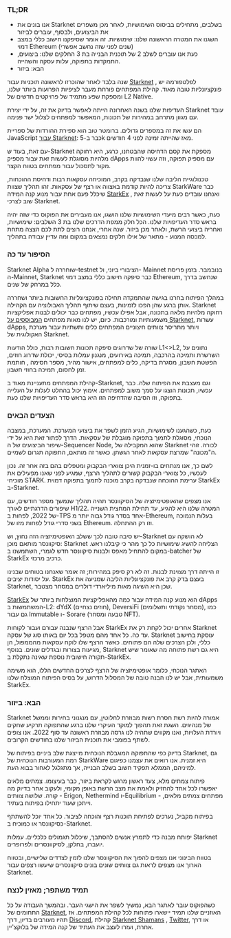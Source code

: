 ### TL;DR

* אנו בונים את Starknet בשלבים, מתחילים בביסוס השימושיות, לאחר מכן משפרים את הביצועים, ולבסוף, עוברים לביזור
* השגנו את המטרה הראשונה שלנו: שימושיות. זה אומר שסיפקנו חישוב כללי במצב דמוי Ethereum (שנים לפני שזה נחשב אפשרי)
* כעת אנו עוברים לשלב 2 של תוכנית הבנייה בת 3 החלקים שלנו: ביצועים, התמקדות בתפוקה, עלות עסקה והשהייה.
* הבא: ביזור

שנה בלבד לאחר שהוכרזו לראשונה תוכניות עבור [Starknet](https://starknet.io/) , לפלטפורמה יש פונקציונליות טובה מאוד. קהילת המפתחים פורחת מעבר לציפיות הפרועות ביותר שלנו, ומספקת שפע מתמיד של פרויקטים חדשים של L2 Native.

העדיפות שלנו בשנה האחרונה הייתה לאפשר בדיוק את זה, על ידי יצירת Starknet עובד עם מגוון מתרחב במהירות של תכונות, המאפשר למפתחים לצלול ישר פנימה.

הם עשו את זה במספרים גדולים. ברומטר טוב הוא ספירת ההורדות של ספריית JavaScript [עבור Starknet](https://www.starknetjs.com/): כבר ב-5k מאז שהייתה זמינה לפני 4 חודשים.

עם זאת, בעוד ש-Starknet מספקת את קסם הדחיסה שהבטחנו, כרגע, היא רחוקה מלהיות מסוגלת לעשות זאת עבור מספיק dApps עם מספיק תפוקה, וזה עשוי להוות מקור לתסכול עבור מפתחים בטווח הקצר.

טכנולוגיית הליבה שלנו שנבדקה בקרב, המוכיחה עסקאות רבות ודחיסת ההוכחות, צריכה להיות קודמת באצווה או רצף של עסקאות. זהו תהליך שצוות StarkWare כבר שיכלל פעם אחת עבור מנוע קנה המידה [StarkEx](https://starkware.co/starkex/) , ואנחנו עובדים כעת על לעשות זאת שוב לצרכי Starknet.

כעת, כאשר רבים מיעדי השימושיות שלנו הושגו, אנו מעבירים את הפוקוס כדי שזה יהיה בראש סדר העדיפויות שלנו. הכל חלק ממפת הדרכים שלנו בת 3 השלבים: שימושיות, ואחריה ביצועי הרשת, ולאחר מכן ביזור. שנה אחרי, אנחנו רוצים לתת לכם הצצה מתחת למכסה המנוע - מתאר של אילו חלקים נמצאים במקום ומה עדיין עבודה בתהליך.

### הסיפור עד כה

Starknet Alpha שוחררה ל-testnet הציבורי ביוני, ול- Mainnet בנובמבר. בזמן פריסת ה-Mainnet, Starknet כבר סיפקה חישוב כללי במצב דמוי Ethereum, שנחשב בדרך כלל במרחק של שנים.

במהלך הפיתוח בחרנו בגישה שהתמקדה תחילה בפונקציונליות החשובות ביותר ושחררה אותן ברגע שהן הפכו לזמינות, בעצם שיתוף תהליך האבולוציה עם הקהילה. Starknet רחוקה מלהיות מלאה בתכונה, אבל אפילו עכשיו, מפתחים כבר יכולים לבנות אפליקציות משמעותיות ומורכבות. כיום, יש לנו מאות מפתחים [המבוססים על Starknet,](https://starkware.notion.site/Projects-Building-on-StarkNet-a33dee55778a4515a9be9bdae02ee682) עשרות dApps, ויותר מתריסר צוותים חיצוניים המפתחים כלים ותשתיות עבור מערכת האקולוגית של Starknet.

שורה של שדרוגים סיפקה תכונות חשובות רבות, כולל הודעות L1<>L2, נתונים על השרשרת ותמיכה בהרכבה, תמיכה באירועים, מנגנון עמלות בסיסי, יכולת שדרוג חוזים, הפשטת חשבון, מסגרת בדיקה, כלים למפתחים, אישור מהיר, מספר חסימה , חותמת זמן לחסום, תמיכה בחוזי חשבון.

קהילת המפתחים מתעניינת מאוד ב-Starknet, וגם מעצבת את הפיתוח שלה. כבר עכשיו, תכונות הוצגו על סמך משוב למפתחים. אימוץ יכול בהחלט לעלות על העלייה בתפוקה, וזו הסיבה שהדחיפה הזו היא בראש סדר העדיפויות שלנו כעת.

### הצעדים הבאים

כעת, כשהגענו לשימושיות, הגיע הזמן לשפר את ביצועי המערכת. המערכת, במצבה הנוכחי, מסוגלת לתמוך בתפוקה מוגבלת של עסקאות. הדרך לפתור זאת היא על ידי שיפור הביצועים של ה-Sequencer Node, שהוא המקבילה של Starknet לכורה. זוהי ה"מכונה" שמרצת עסקאות לאחר הגשתן. כאשר זה מותאם, התפוקה תגרום לשמיים.

לשם כך, אנו מנתחים בו-זמנית היכן צווארי הבקבוק ומטפלים בהם בזה אחר זה. נכון לעכשיו, כל צווארי הבקבוק קשורים לתהליך הרצף, שמגיע לפני שאנו מפעילים את מוכיחי STARK. ערימת ההוכחה שנבדקה בקרב מוכנה לתמוך בתפוקה דמוית StarkEx ב-Starknet.

אנו מצפים שהאופטימיזציה של הסיקוונסר תהיה תהליך שנמשך מספר חודשים, עם שיפורים הדרגתיים לאורך H1/22. המטרה שלנו היא להגיע, עד תחילת המחצית השנייה של 2022, לפחות ב-TPS אחד בסדר גודל גבוה יותר מ-Ethereum, בעלות הנמוכה בשני סדרי גודל לפחות מזו של Ethereum. וזו רק ההתחלה.

יש סיבה טובה לכך ששלב האופטימיזציה הזה נחוץ, וש-Starknet לא הושקה עם סיקוונסר מותאם מוכן: Starknet הצליחה להשיג שימושיות כל כך מהר כי קיבלנו ראש. במקום להתחיל מאפס ולבנות סיקוונסר חדש לגמרי, השתמשנו ב-batcher של StarkEx כרכיב מרכזי.

זו הייתה דרך מצוינת לבנות. זה לא רק סיפק במהירות; זה אומר שאנחנו בטוחים שבנינו על יסודות יציבים. StarkEx בעצם בדק קרב את פונקציונליות הליבה שמניעה את Starknet, שכן היא השיגה מאות מיליארדי דולרים במסחר מצטבר.

[StarkEx](https://starkware.co/starkex/) הוא מנוע קנה המידה עבור כמה מהאפליקציות המוצלחות ביותר של dApps המשתמשות ב-L2: dYdX (חוזים נצחיים), DeversiFi (מסחר נקודתי ותשלומים), כמו גם עבור Immutable ו- Sorare (טבעה ומסחר NFT).

אבל הרצף שנבנה עבורם ועבור לקוחות StarkEx אחרים יכול לקחת רק את Starknet עד כה. כל אחד מהם מטפל בכל יום באותו סוג של עסקה. Starknet עוסקת בחישוב כללי, ולכן הצרכים שלה הם פתוחים. כאשר הרצף שלו לוקח עסקאות מהממפול, הן מגיעות בצורות ובגדלים שונים. בנוסף, Starknet היא גם רשת פתוחה מה שאומר שיש תקורה חישובית נוספת שאינה נתקלת ב-StarkEx.

האתגר הנוכחי, כלומר אופטימיזציה של הרצף לצרכים החדשים הללו, הוא משימה משמעותית, אבל יש לנו הבנה טובה של המסלול הדרוש, על בסיס הפיתוח המוצלח שלנו StarkEx.

### הבא: ביזור

Starknet אמורה להיות רשת חסרת רשות מבוזרת לחלוטין, עם מנגנוני בחירות וממשל של מנהיגים. השגת זאת תהפוך למוקד העיקרי שלנו ברגע שהתפוקה תרקיע שחקים ויורדת העלויות, ואנו מקווים שתהיה לנו גרסה מבוזרת ראשונה עד סוף 2022. אנו צופים לשתף בפומבי את תוכנית הביזור שלנו בחודשים הקרובים.

בדיוק כפי שהתפוקה המוגבלת הנוכחית מייצגת שלב ביניים בפיתוח של Starknet, גם רמת המעורבות הנוכחית של StarkWare היא זמנית. אנו רואים את עצמנו כפיגום למיניהם, הממלא תפקיד חשוב בשלב הבנייה, אך מתגלגל לאחור בבוא העת.

פיתוח צמתים מלא, צעד ראשון מרגש לקראת ביזור, כבר בעיצומו. צמתים מלאים יאפשרו לכל אחד להחזיק ולאמת את מצב הרשת באופן מקומי, ולעקוב אחר בדיוק מה קורה. שלושה צוותים - Erigon, Nethermind ו-Equilibrium - מפתחים צמתים מלאים, וייתכן שעוד יתחילו בפיתוח בעתיד.

בפיתוח מקביל, נערכים לפתיחת תוכנות רצף והוכחה לציבור. כל אחד יוכל להשתתף כסיקוונסר או כמוכיח ב-Starknet.

יפותח מבנה כדי לתמרץ אנשים להסתבך, שיכלול תגמולים כלכליים. עמלות Starknet יועברו, בחלקן, לסיקוונסרים ולפרופרים.

בטווח הבינוני אנו מצפים להפוך את הסיקוונסר שלנו לזמין לצדדים שלישיים, ובטווח הארוך אנו מצפים לראות גם צוותים שונים בונים סיקוונסרים שיעשו רצפים עבור Starknet.

### תמיד משתפר; מאזין לנצח

כשהפוקוס עובר לאתגר הבא, נמשיך לשפר את הישגי העבר. ובהמשך העבודה על כל התחומים של [Starknet](https://starknet.io/), האוזניים שלנו תמיד יישארו פתוחות לכל קהילת המפתחים. אז תהיו מעורבים בדיון, דרך [Discord](https://discord.com/invite/uJ9HZTUk2Y), קהילת [Starknet Shamans](https://www.google.com/search?client=safari&rls=en&q=StarkNet+Shamans&ie=UTF-8&oe=UTF-8) , [Twitter](https://twitter.com/Starknet_Intern), או דרך אחרת, ועזרו לעצב את העתיד של קנה המידה של בלוקצ'יין.